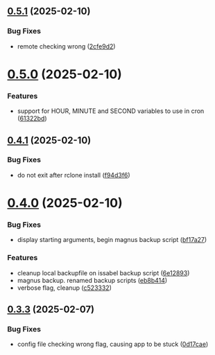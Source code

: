 ## [0.5.1](https://github.com/phonevox/pbackup/compare/v0.5.0...v0.5.1) (2025-02-10)


### Bug Fixes

* remote checking wrong ([2cfe9d2](https://github.com/phonevox/pbackup/commit/2cfe9d20faa23cfdf875adbf9743c506c40da5ea))



# [0.5.0](https://github.com/phonevox/pbackup/compare/v0.4.1...v0.5.0) (2025-02-10)


### Features

* support for HOUR, MINUTE and SECOND variables to use in cron ([61322bd](https://github.com/phonevox/pbackup/commit/61322bdefada006de3d877adee419934b0b35541))



## [0.4.1](https://github.com/phonevox/pbackup/compare/v0.4.0...v0.4.1) (2025-02-10)


### Bug Fixes

* do not exit after rclone install ([f94d3f6](https://github.com/phonevox/pbackup/commit/f94d3f664a8ee7a0bf0a68faa856768ef0314adc))



# [0.4.0](https://github.com/phonevox/pbackup/compare/v0.3.3...v0.4.0) (2025-02-10)


### Bug Fixes

* display starting arguments, begin magnus backup script ([bf17a27](https://github.com/phonevox/pbackup/commit/bf17a274fd90dd324a1ba77036bad92ba1fa0f19))


### Features

* cleanup local backupfile on issabel backup script ([6e12893](https://github.com/phonevox/pbackup/commit/6e12893094f224ddf3d27b313b69b864e2d413cc))
* magnus backup. renamed backup scripts ([eb8b414](https://github.com/phonevox/pbackup/commit/eb8b414d43f816266cf95f9eb5a7251c6eb79979))
* verbose flag, cleanup ([c523332](https://github.com/phonevox/pbackup/commit/c5233327fe4044fb47a4625fc49a3b8a2d48bdbf))



## [0.3.3](https://github.com/phonevox/pbackup/compare/v0.3.2...v0.3.3) (2025-02-07)


### Bug Fixes

* config file checking wrong flag, causing app to be stuck ([0d17cae](https://github.com/phonevox/pbackup/commit/0d17cae66f578161ab642519cac944cc24c44fab))



